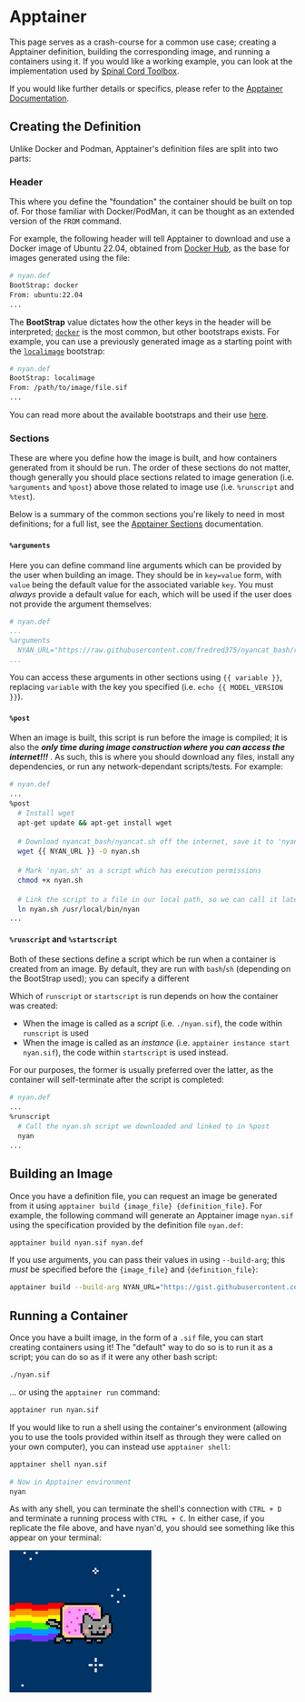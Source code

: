 # Apptainer

This page serves as a crash-course for a common use case; creating a Apptainer definition, building the corresponding image, and running a containers using it. If you would like a working example, you can look at the implementation used by [Spinal Cord Toolbox](https://github.com/spinalcordtoolbox/spinalcordtoolbox/tree/master/contrib/apptainer).

If you would like further details or specifics, please refer to the [Apptainer Documentation](https://apptainer.org/docs/user/latest/).

## Creating the Definition

Unlike Docker and Podman, Apptainer's definition files are split into two parts:

### Header

This where you define the "foundation" the container should be built on top of. For those familiar with Docker/PodMan, it can be thought as an extended version of the `FROM` command.

For example, the following header will tell Apptainer to download and use a Docker image of Ubuntu 22.04, obtained from [Docker Hub](https://hub.docker.com/), as the base for images generated using the file:

```bash
# nyan.def
BootStrap: docker
From: ubuntu:22.04
...
```

The **BootStrap** value dictates how the other keys in the header will be interpreted; [`docker`](https://apptainer.org/docs/user/main/appendix.html#build-docker-module) is the most common, but other bootstraps exists. For example, you can use a previously generated image as a starting point with the [`localimage`](https://apptainer.org/docs/user/main/appendix.html#build-localimage) bootstrap:

```bash
# nyan.def
BootStrap: localimage
From: /path/to/image/file.sif
...
```

You can read more about the available bootstraps and their use [here](https://apptainer.org/docs/user/main/definition_files.html#preferred-bootstrap-agents).

### Sections

These are where you define how the image is built, and how containers generated from it should be run. The order of these sections do not matter, though generally you should place sections related to image generation (i.e. `%arguments` and `%post`) above those related to image use (i.e. `%runscript` and `%test`). 

Below is a summary of the common sections you're likely to need in most definitions; for a full list, see the [Apptainer Sections](https://apptainer.org/docs/user/main/definition_files.html#sections) documentation. 

#### `%arguments`

Here you can define command line arguments which can be provided by the user when building an image. They should be in `key=value` form, with `value` being the default value for the associated variable `key`. You must _always_ provide a default value for each, which will be used if the user does not provide the argument themselves:

```yaml
# nyan.def
...
%arguments
  NYAN_URL="https://raw.githubusercontent.com/fredred375/nyancat_bash/refs/heads/main/nyancat.sh"
...
```

You can access these arguments in other sections using `{{ variable }}`, replacing `variable` with the key you specified (i.e. `echo {{ MODEL_VERSION }}`).

#### `%post`

When an image is built, this script is run before the image is compiled; it is also the **_only time during image construction where you can access the internet!!!_** . As such, this is where you should download any files, install any dependencies, or run any network-dependant scripts/tests. For example:

```bash
# nyan.def
...
%post
  # Install wget
  apt-get update && apt-get install wget
  
  # Download nyancat_bash/nyancat.sh off the internet, save it to 'nyan.sh'
  wget {{ NYAN_URL }} -O nyan.sh
  
  # Mark 'nyan.sh' as a script which has execution permissions
  chmod +x nyan.sh
  
  # Link the script to a file in our local path, so we can call it later
  ln nyan.sh /usr/local/bin/nyan
...
```

#### `%runscript` and `%startscript` 

Both of these sections define a script which be run when a container is created from an image. By default, they are run with `bash`/`sh` (depending on the BootStrap used); you can specify a different   

Which of `runscript` or `startscript` is run depends on how the container was created:

* When the image is called as a _script_ (i.e. `./nyan.sif`), the code within `runscript` is used
* When the image is called as an _instance_ (i.e. `apptainer instance start nyan.sif`), the code within `startscript` is used instead.

For our purposes, the former is usually preferred over the latter, as the container will self-terminate after the script is completed:

```bash
# nyan.def
...
%runscript
  # Call the nyan.sh script we downloaded and linked to in %post
  nyan
...
```

## Building an Image

Once you have a definition file, you can request an image be generated from it using `apptainer build {image_file} {definition_file}`. For example, the following command will generate an Apptainer image `nyan.sif` using the specification provided by the definition file `nyan.def`:

```bash
apptainer build nyan.sif nyan.def
```

If you use arguments, you can pass their values in using `--build-arg`; this _must_ be specified before the `{image_file}` and `{definition_file}`:

```bash
apptainer build --build-arg NYAN_URL="https://gist.githubusercontent.com/wting/5278321/raw/327abe259573a59f2e6690972878f976352cbc52/nyan.sh" nyan.sif nyan.def
```

## Running a Container

Once you have a built image, in the form of a `.sif` file, you can start creating containers using it! The "default" way to do so is to run it as a script; you can do so as if it were any other bash script:

```bash
./nyan.sif
```

... or using the `apptainer run` command:

```bash
apptainer run nyan.sif
```

If you would like to run a shell using the container's environment (allowing you to use the tools provided within itself as through they were called on your own computer), you can instead use `apptainer shell`:

```bash
apptainer shell nyan.sif
```

```bash
# Now in Apptainer environment
nyan
```

As with any shell, you can terminate the shell's connection with `CTRL + D` and terminate a running process with `CTRL + C`.  In either case, if you replicate the file above, and have nyan'd, you should see something like this appear on your terminal:

!["Pop tart cat running across the screen, from left to right, with a rainbow training behind it. Nyan Cat is 14 years old at time of writing..."](../../_media/nyan.png)
